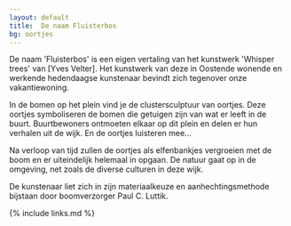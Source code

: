 ```yaml
---
layout: default
title:  De naam Fluisterbos
bg: oortjes
---
```

De naam 'Fluisterbos' is een eigen vertaling van het kunstwerk 'Whisper trees' van [Yves Velter]. Het kunstwerk van deze in Oostende wonende en werkende hedendaagse kunstenaar bevindt zich tegenover onze vakantiewoning.  

In de bomen op het plein vind je de clustersculptuur van oortjes. Deze oortjes symboliseren de bomen die getuigen zijn van wat er leeft in de buurt. Buurtbewoners ontmoeten elkaar op dit plein en delen er hun verhalen uit de wijk. En de oortjes luisteren mee...

Na verloop van tijd zullen de oortjes als elfenbankjes vergroeien met de boom en er uiteindelijk helemaal in opgaan. De natuur gaat op in de omgeving, net zoals de diverse culturen in deze wijk.

De kunstenaar liet zich in zijn materiaalkeuze en aanhechtingsmethode bijstaan door boomverzorger Paul C. Luttik.

{% include links.md %}
